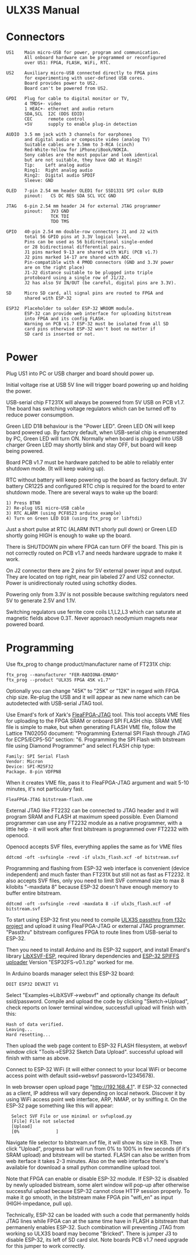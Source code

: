 # ULX3S Manual

# Connectors

    US1    Main micro-USB for power, program and communication.
           All onboard hardware can be programmed or reconfigured
           over US1: FPGA, FLASH, WiFi, RTC.

    US2    Auxiliary micro-USB connected directly to FPGA pins
           for experimenting with user-defined USB cores.
           Board provides power to US2.
           Board can't be powered from US2.

    GPDI   Plug for cable to digital monitor or TV,
           4 TMDS+- video
           1 HEAC+- ethernet and audio return 
           SDA,SCL  I2C (DDS EDID)
           CEC      remote control
           +5V      supply to enable plug-in detection

    AUDIO  3.5 mm jack with 3 channels for earphones
           and digital audio or composite video (analog TV)
           Suitable cables are 3.5mm to 3-RCA (cinch)
           Red-White-Yellow for iPhone/iBook/NOKIA.
           Sony cables are the most popular and look identical
           but are not suitable, they have GND at Ring2!
           Tip:    Left analog audio
           Ring1:  Right analog audio
           Ring2:  Digital audio SPDIF
           Sleeve: GND

    OLED   7-pin 2.54 mm header OLED1 for SSD1331 SPI color OLED
           pinout:   CS DC RES SDA SCL VCC GND

    JTAG   6-pin 2.54 mm header J4 for external JTAG programmer
           pinout:   3V3 GND
                     TCK TDI
                     TDO TMS
    
    GPIO   40-pin 2.54 mm double-row connectors J1 and J2 with
           total 56 GPIO pins at 3.3V logical level.
           Pins can be used as 56 bidirectional single-ended 
           or 28 bidirectional differential pairs.
           J1 pins marked 9-13 are shared with WiFi (PCB v1.7)
           J2 pins marked 14-17 are shared with ADC.
           Pin-compatible with 4 PMOD connectors (GND and 3.3V power
           are on the right place)
           J1-J2 distance suitable to be plugged into triple
           protoboard using a single row of J1/J2.      
           J2 has also 5V IN/OUT (be careful, digital pins are 3.3V).

    SD     Micro SD card, all signal pins are routed to FPGA and
           shared with ESP-32

    ESP32  Placeholder to solder ESP-32 WROOM module.
           ESP-32 can provide web interface for uploading bitstream
           into FPGA and its config FLASH.
           Warning on PCB v1.7 ESP-32 must be isolated from all SD
           card pins otherwise ESP-32 won't boot no matter if
           SD card is inserted or not.

# Power

Plug US1 into PC or USB charger and board should power up.

Initial voltage rise at USB 5V line will trigger board powering
up and holding the power.

USB-serial chip FT231X will always be powered from 5V USB
on PCB v1.7. The board has switching voltage regulators
which can be turned off to reduce power consumption.

Green LED D18 behaviour is the "Power LED". Green LED ON will keep 
board powered up. By factory default, when USB-serial chip
is enumerated by PC, Green LED will turn ON.
Normally when board is plugged into USB charger Green LED may shortly
blink and stay OFF, but board will keep being powered.

Board PCB v1.7 must be hardware patched to be able to reliably
enter shutdown mode. (It will keep waking up).

RTC without battery will keep powering up the board as factory default.
3V battery CR1225 and configured RTC chip is required for the board to
enter shutdown mode. There are several ways to wake up the board:

    1) Press BTN0
    2) Re-plug US1 micro-USB cable
    3) RTC ALARM (using PCF8523 arduino example)
    4) Turn on Green LED D18 (using ftx_prog or libftdi)

Just a short pulse at RTC (ALARM INT1 shorly pull down) or
Green LED shortly going HIGH is enough to wake up the board.

There is SHUTDOWN pin where FPGA can turn OFF the board.
This pin is not correctly routed on PCB v1.7 and needs
hardware upgrade to make it work.

On J2 connector there are 2 pins for 5V external power input
and output. They are located on top right, near pin labeled 27 
and US2 connector. Power is unidirectionaly routed using schottky
diodes.

Powering only from 3.3V is not possible because switching regulators
need 5V to generate 2.5V and 1.1V.

Switching regulators use ferrite core coils L1,L2,L3 which can saturate
at magnetic fields above 0.3T. Never approach neodymium magnets
near powered board.

# Programming

Use ftx_prog to change product/manufacturer name of FT231X chip:

    ftx_prog --manufacturer "FER-RADIONA-EMARD"
    ftx_prog --product "ULX3S FPGA 45K v1.7"

Optionally you can change "45K" to "25K" or "12K" in regard with FPGA chip size.
Re-plug the USB and it will appear as new name which can be autodetected
with USB-serial JTAG tool.

Use Emard's fork of Xark's [FleaFPGA-JTAG](https://github.com/emard/FleaFPGA-JTAG) tool.
This tool accepts VME files for uploading to the FPGA SRAM or onboard 
SPI FLASH chip. SRAM VME file is simple to make, but when generating 
FLASH VME file, follow the Lattice 
TN02050 document: 
"Programming External SPI Flash through JTAG for ECP5/ECP5-5G"
section:
"6. Programming the SPI Flash with bitstream file using Diamond Programmer"
and select FLASH chip type:

    Family: SPI Serial Flash
    Vendor: Micron
    Device: SPI-M25F32
    Package. 8-pin VDFPN8

When it creates VME file, pass it to FleaFPGA-JTAG argument and wait
5-10 minutes, it's not particulary fast.

    FleaFPGA-JTAG bitstream-flash.vme

External JTAG like FT2232 can be connected to JTAG header and it will
program SRAM and FLASH at maximum speed possible.
Even Diamond programmer can use any FT2232 module as a native programmer,
with a little help - it will work after first bitstream is programmed
over FT2232 with openocd.

Openocd accepts SVF files, everything applies the same as for VME files

    ddtcmd -oft -svfsingle -revd -if ulx3s_flash.xcf -of bitstream.svf

Programming and flashing from ESP-32 web interface is convenient
(device independent) and much faster than FT231X but still not as fast
as FT2232. It also accepts SVF files, only you need to limit SVF command
size to max 8 kilobits "-maxdata 8" because ESP-32 doesn't have enough
memory to buffer entire bitstream.

    ddtcmd -oft -svfsingle -revd -maxdata 8 -if ulx3s_flash.xcf -of bitstream.svf

To start using ESP-32 first you need to compile
[ULX3S passthru from f32c project](https://github.com/f32c/f32c/tree/master/rtl/proj/lattice/ulx3s/passthru_45f)
and upload it using FleaFPGA-JTAG or external JTAG programmer.
"Passthru" bitstream configures FPGA to route lines from USB-serial to ESP-32.

Then you need to install Arduino and its ESP-32 support, and
install Emard's library [LibXSVF-ESP](https://github.com/emard/LibXSVF-ESP),
required library dependencies and 
[ESP-32 SPIFFS uploader](https://github.com/me-no-dev/arduino-esp32fs-plugin/releases/tag/v0.1)
Version "ESP32FS-v0.1.zip" worked for me.

In Arduino boards manager select this ESP-32 board:

    DOIT ESP32 DEVKIT V1

Select "Examples->LibXSVF->websvf" and optionally change
its default ssid/password. Compile and upload the code by
clicking "Sketch->Upload", check reports on lower terminal
window, successfull upload will finish with this:

    Hash of data verified.
    Leaving...
    Hard resetting...

Then upload the web page content to ESP-32 FLASH filesystem,
at websvf window click "Tools->ESP32 Sketch Data Upload".
successful upload will finish with same as above.

Connect to ESP-32 WiFi (it will either connect to your
local WiFi or become access point with
default ssid=websvf password=12345678).

In web browser open upload page "http://192.168.4.1".
If ESP-32 connected as a client, IP address will vary depending
on local network. Discover it by using WiFi access
point web interface, ARP, NMAP, or by sniffing it.
On the ESP-32 page something like this will appear:

      Select SVF File or use minimal or svfupload.py
      [File] File not selected
      [Upload]
      [0%              ]

Navigate file selector to bitstream.svf file, it will show
its size in KB. Then click "Upload", progress bar will run
from 0% to 100% in few seconds (if it's SRAM upload) and
bitstream will be started. FLASH can also be written from
web iterface it takes 2-3 minutes. Also on the web interface
there's available for download a small python commandline 
upload tool.

Note that FPGA can enable or disable ESP-32 module. If ESP-32
is disabled by newly uploaded bistream, some alert window will
pop-up after otherwise successful upload because ESP-32 cannot
close HTTP session properly.
To make it go smooth, in the bitstream make FPGA pin "wifi_en"
as input (HIGH-impedance, pull up).

Technically, ESP-32 can be loaded with such a code that
permanently holds JTAG lines while FPGA can at the same time
have in FLASH a bitstream that permanenly enables ESP-32.
Such combination will preventing JTAG from working so
ULX3S board may become "Bricked". There is jumper J3 to disable
ESP-32, its left of SD card slot. Note boards PCB v1.7 need
upgrade for this jumper to work correctly.
